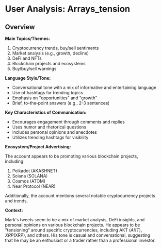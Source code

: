 # User Analysis: Arrays_tension

## Overview

**Main Topics/Themes:**

1. Cryptocurrency trends, buy/sell sentiments
2. Market analysis (e.g., growth, decline)
3. DeFi and NFTs
4. Blockchain projects and ecosystems
5. Buy/buy/sell warnings

**Language Style/Tone:**

* Conversational tone with a mix of informative and entertaining language
* Use of hashtags for trending topics
* Emphasis on "opportunities" and "growth"
* Brief, to-the-point answers (e.g., 2-3 sentences)

**Key Characteristics of Communication:**

* Encourages engagement through comments and replies
* Uses humor and rhetorical questions
* Includes personal opinions and anecdotes
* Utilizes trending hashtags for visibility

**Ecosystem/Project Advertising:**

The account appears to be promoting various blockchain projects, including:

1. Polkadot (AKASHNET)
2. Solana (SOLANA)
3. Cosmos (ATOM)
4. Near Protocol (NEAR)

Additionally, the account mentions several notable cryptocurrency projects and trends.

**Context:**

Mark's tweets seem to be a mix of market analysis, DeFi insights, and personal opinions on various blockchain projects. He appears to be "tensioning" around specific cryptocurrencies, including AKT ($AKT), XRP ($XRP), and others. His tone is casual and conversational, suggesting that he may be an enthusiast or a trader rather than a professional investor.